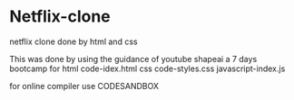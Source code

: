# Netflix-clone
netflix clone done by html and css 


This was done by using the guidance of youtube shapeai a 7 days bootcamp
for
 html code-idex.html
css code-styles.css
javascript-index.js

for online compiler use CODESANDBOX
